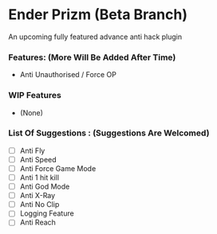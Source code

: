 # Ender Prizm (Beta Branch)
An upcoming fully featured advance anti hack plugin

### Features: (More Will Be Added After Time)
- Anti Unauthorised / Force OP</br>
### WIP Features
- (None)
### List Of Suggestions : (Suggestions Are Welcomed)
- [ ] Anti Fly</br>
- [ ] Anti Speed</br>
- [ ] Anti Force Game Mode</br>
- [ ] Anti 1 hit kill</br>
- [ ] Anti God Mode</br>
- [ ] Anti X-Ray</br>
- [ ] Anti No Clip</br>
- [ ] Logging Feature</br>
- [ ] Anti Reach